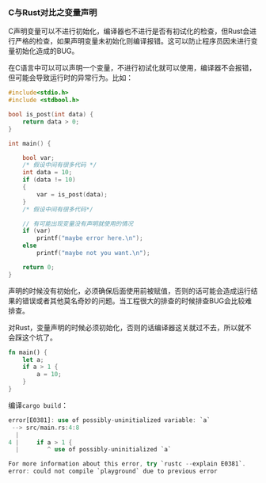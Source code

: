 
### C与Rust对比之变量声明
C声明变量可以不进行初始化，编译器也不进行是否有初试化的检查，但Rust会进行严格的检查，如果声明变量未初始化则编译报错。这可以防止程序员因未进行变量初始化造成的BUG。

在C语言中可以可以声明一个变量，不进行初试化就可以使用，编译器不会报错，但可能会导致运行时的异常行为。比如：
```c++
#include<stdio.h>
#include <stdbool.h>

bool is_post(int data) {
    return data > 0;
}

int main() {

    bool var;
    /* 假设中间有很多代码 */
    int data = 10;
    if (data != 10) 
    {
        var = is_post(data);
    }
    /* 假设中间有很多代码*/

    // 有可能出现变量没有声明就使用的情况
    if (var)
        printf("maybe error here.\n");
    else 
        printf("maybe not you want.\n");

    return 0;
}
```
声明的时候没有初始化，必须确保后面使用前被赋值，否则的话可能会造成运行结果的错误或者其他莫名奇妙的问题。当工程很大的排查的时候排查BUG会比较难排查。

对Rust，变量声明的时候必须初始化，否则的话编译器这关就过不去，所以就不会踩这个坑了。
```rust
fn main() {
    let a;
    if a > 1 {
        a = 10;
    }
}
```
编译`cargo build`：
```rust
error[E0381]: use of possibly-uninitialized variable: `a`
 --> src/main.rs:4:8
  |
4 |     if a > 1 {
  |        ^ use of possibly-uninitialized `a`

For more information about this error, try `rustc --explain E0381`.
error: could not compile `playground` due to previous error
```